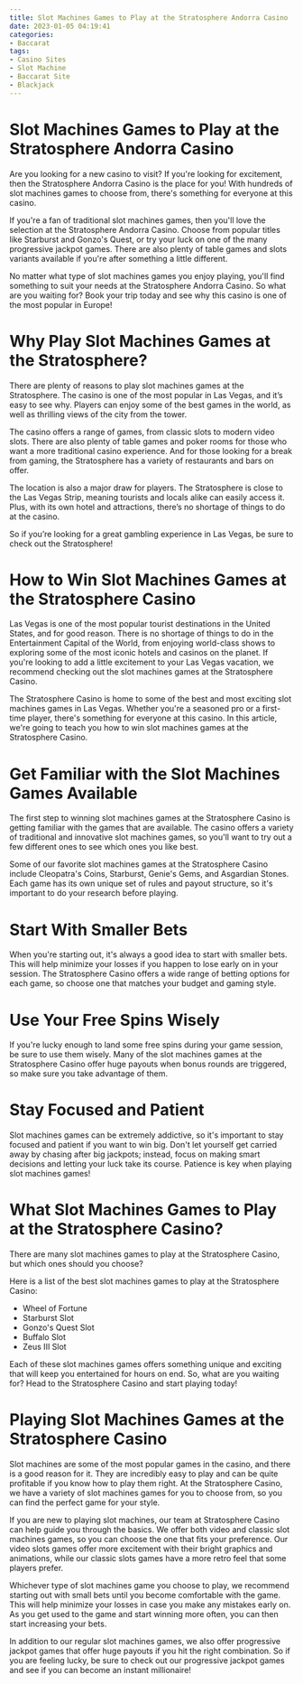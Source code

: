 ```yaml
---
title: Slot Machines Games to Play at the Stratosphere Andorra Casino
date: 2023-01-05 04:19:41
categories:
- Baccarat
tags:
- Casino Sites
- Slot Machine
- Baccarat Site
- Blackjack
---
```



#  Slot Machines Games to Play at the Stratosphere Andorra Casino

Are you looking for a new casino to visit? If you're looking for excitement, then the Stratosphere Andorra Casino is the place for you! With hundreds of slot machines games to choose from, there's something for everyone at this casino.

If you're a fan of traditional slot machines games, then you'll love the selection at the Stratosphere Andorra Casino. Choose from popular titles like Starburst and Gonzo's Quest, or try your luck on one of the many progressive jackpot games. There are also plenty of table games and slots variants available if you're after something a little different.

No matter what type of slot machines games you enjoy playing, you'll find something to suit your needs at the Stratosphere Andorra Casino. So what are you waiting for? Book your trip today and see why this casino is one of the most popular in Europe!

#  Why Play Slot Machines Games at the Stratosphere?

There are plenty of reasons to play slot machines games at the Stratosphere. The casino is one of the most popular in Las Vegas, and it’s easy to see why. Players can enjoy some of the best games in the world, as well as thrilling views of the city from the tower.

The casino offers a range of games, from classic slots to modern video slots. There are also plenty of table games and poker rooms for those who want a more traditional casino experience. And for those looking for a break from gaming, the Stratosphere has a variety of restaurants and bars on offer.

The location is also a major draw for players. The Stratosphere is close to the Las Vegas Strip, meaning tourists and locals alike can easily access it. Plus, with its own hotel and attractions, there’s no shortage of things to do at the casino.

So if you’re looking for a great gambling experience in Las Vegas, be sure to check out the Stratosphere!

#  How to Win Slot Machines Games at the Stratosphere Casino

Las Vegas is one of the most popular tourist destinations in the United States, and for good reason. There is no shortage of things to do in the Entertainment Capital of the World, from enjoying world-class shows to exploring some of the most iconic hotels and casinos on the planet. If you're looking to add a little excitement to your Las Vegas vacation, we recommend checking out the slot machines games at the Stratosphere Casino.

The Stratosphere Casino is home to some of the best and most exciting slot machines games in Las Vegas. Whether you're a seasoned pro or a first-time player, there's something for everyone at this casino. In this article, we're going to teach you how to win slot machines games at the Stratosphere Casino.

# Get Familiar with the Slot Machines Games Available

The first step to winning slot machines games at the Stratosphere Casino is getting familiar with the games that are available. The casino offers a variety of traditional and innovative slot machines games, so you'll want to try out a few different ones to see which ones you like best.

Some of our favorite slot machines games at the Stratosphere Casino include Cleopatra's Coins, Starburst, Genie's Gems, and Asgardian Stones. Each game has its own unique set of rules and payout structure, so it's important to do your research before playing.

# Start With Smaller Bets

When you're starting out, it's always a good idea to start with smaller bets. This will help minimize your losses if you happen to lose early on in your session. The Stratosphere Casino offers a wide range of betting options for each game, so choose one that matches your budget and gaming style.

# Use Your Free Spins Wisely

If you're lucky enough to land some free spins during your game session, be sure to use them wisely. Many of the slot machines games at the Stratosphere Casino offer huge payouts when bonus rounds are triggered, so make sure you take advantage of them.

# Stay Focused and Patient

Slot machines games can be extremely addictive, so it's important to stay focused and patient if you want to win big. Don't let yourself get carried away by chasing after big jackpots; instead, focus on making smart decisions and letting your luck take its course. Patience is key when playing slot machines games!

#  What Slot Machines Games to Play at the Stratosphere Casino?

There are many slot machines games to play at the Stratosphere Casino, but which ones should you choose?

Here is a list of the best slot machines games to play at the Stratosphere Casino:

- Wheel of Fortune
- Starburst Slot
- Gonzo's Quest Slot
- Buffalo Slot
- Zeus III Slot

Each of these slot machines games offers something unique and exciting that will keep you entertained for hours on end. So, what are you waiting for? Head to the Stratosphere Casino and start playing today!

#  Playing Slot Machines Games at the Stratosphere Casino

Slot machines are some of the most popular games in the casino, and there is a good reason for it. They are incredibly easy to play and can be quite profitable if you know how to play them right. At the Stratosphere Casino, we have a variety of slot machines games for you to choose from, so you can find the perfect game for your style.

If you are new to playing slot machines, our team at Stratosphere Casino can help guide you through the basics. We offer both video and classic slot machines games, so you can choose the one that fits your preference. Our video slots games offer more excitement with their bright graphics and animations, while our classic slots games have a more retro feel that some players prefer.

Whichever type of slot machines game you choose to play, we recommend starting out with small bets until you become comfortable with the game. This will help minimize your losses in case you make any mistakes early on. As you get used to the game and start winning more often, you can then start increasing your bets.

In addition to our regular slot machines games, we also offer progressive jackpot games that offer huge payouts if you hit the right combination. So if you are feeling lucky, be sure to check out our progressive jackpot games and see if you can become an instant millionaire!